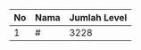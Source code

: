 | No | Nama            | Jumlah Level |
|----|-----------------|--------------|
| 1  | #    |    3228        |
